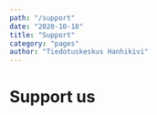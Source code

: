 ```yaml
---
path: "/support"
date: "2020-10-18"
title: "Support"
category: "pages"
author: "Tiedotuskeskus Hanhikivi"
---
```


# Support us
